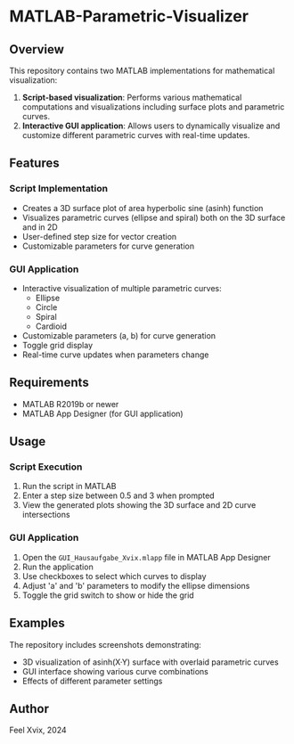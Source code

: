 # MATLAB-Parametric-Visualizer

## Overview
This repository contains two MATLAB implementations for mathematical visualization:
1. **Script-based visualization**: Performs various mathematical computations and visualizations including surface plots and parametric curves.
2. **Interactive GUI application**: Allows users to dynamically visualize and customize different parametric curves with real-time updates.

## Features

### Script Implementation
- Creates a 3D surface plot of area hyperbolic sine (asinh) function
- Visualizes parametric curves (ellipse and spiral) both on the 3D surface and in 2D
- User-defined step size for vector creation
- Customizable parameters for curve generation

### GUI Application
- Interactive visualization of multiple parametric curves:
  - Ellipse
  - Circle
  - Spiral
  - Cardioid
- Customizable parameters (a, b) for curve generation
- Toggle grid display
- Real-time curve updates when parameters change

## Requirements
- MATLAB R2019b or newer
- MATLAB App Designer (for GUI application)

## Usage

### Script Execution
1. Run the script in MATLAB
2. Enter a step size between 0.5 and 3 when prompted
3. View the generated plots showing the 3D surface and 2D curve intersections

### GUI Application
1. Open the `GUI_Hausaufgabe_Xvix.mlapp` file in MATLAB App Designer
2. Run the application
3. Use checkboxes to select which curves to display
4. Adjust 'a' and 'b' parameters to modify the ellipse dimensions
5. Toggle the grid switch to show or hide the grid

## Examples
The repository includes screenshots demonstrating:
- 3D visualization of asinh(X·Y) surface with overlaid parametric curves
- GUI interface showing various curve combinations
- Effects of different parameter settings

## Author
Feel Xvix, 2024 